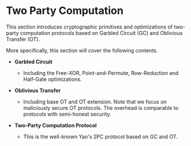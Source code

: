 # Two Party Computation
This section introduces cryptographic primitives and optimizations of two-party computation protocols based on Garbled Circuit (GC) and Oblivious Transfer (OT).

More specifically, this section will cover the following contents.
- **Garbled Circuit**
    - Including the Free-XOR, Point-and-Permute, Row-Reduction and Half-Gate optimizations. 

- **Oblivious Transfer**
    - Including base OT and OT extension. Note that we focus on maliciously secure OT protocols. The overhead is comparable to protocols with semi-honest security.

- **Two-Party Computation Protocol**
    - This is the well-known Yao's 2PC protocol based on GC and OT.